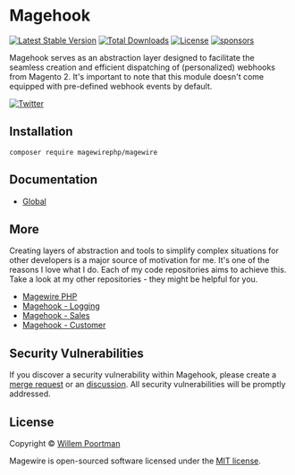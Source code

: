 # Magehook
[![Latest Stable Version](http://poser.pugx.org/wpoortman/magehook/v)](https://packagist.org/packages/wpoortman/magehook)
[![Total Downloads](http://poser.pugx.org/wpoortman/magehook/downloads)](https://packagist.org/packages/wpoortman/magehook)
[![License](http://poser.pugx.org/magewirephp/magewire/license)](https://packagist.org/packages/magewirephp/magewire)
[![sponsors](https://img.shields.io/badge/Sponsors-2-1abc9c)](https://github.com/sponsors/wpoortman)

Magehook serves as an abstraction layer designed to facilitate the seamless creation and efficient
dispatching of (personalized) webhooks from Magento 2. It's important to note that this module
doesn't come equipped with pre-defined webhook events by default.

[![Twitter](https://img.shields.io/twitter/url/https/twitter.com/wpoortman.svg?style=social&label=Author:%20%40wpoortman)](https://twitter.com/wpoortman)

## Installation
```
composer require magewirephp/magewire
```

## Documentation
- [Global](https://magehook.gitbook.io/magehook/)

## More
Creating layers of abstraction and tools to simplify complex situations for other developers is a major source of motivation for me. It's one of the reasons I love what I do. Each of my code repositories aims to achieve this. Take a look at my other repositories - they might be helpful for you.

- [Magewire PHP](https://github.com/magewirephp/magewire)
- [Magehook - Logging](https://github.com/wpoortman/hook-logging)
- [Magehook - Sales](https://github.com/wpoortman/hook-events-sales)
- [Magehook - Customer](https://github.com/wpoortman/hook-events-customer)

## Security Vulnerabilities
If you discover a security vulnerability within Magehook, please create a
[merge request](https://github.com/wpoortman/magehook/pulls) or an
[discussion](https://github.com/wpoortman/magehook/discussions). All security vulnerabilities will be promptly addressed.

## License
Copyright © [Willem Poortman](https://github.com/wpoortman)

Magewire is open-sourced software licensed under the [MIT license](LICENSE.md).
